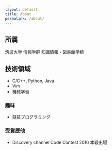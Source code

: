 ```yaml
---
layout: default
title: About
permalink: /about/
---
```


## 所属

筑波大学 情報学群 知識情報・図書館学類

## 技術領域

- C/C++, Python, Java
- Vim
- 機械学習

### 趣味
- 競技プログラミング

### 受賞歴他
- Discovery channel Code Contest 2016 本戦出場
